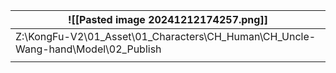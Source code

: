 

| ![[Pasted image 20241212174257.png]]                                             |
| -------------------------------------------------------------------------------- |
| Z:\KongFu-V2\01_Asset\01_Characters\CH_Human\CH_Uncle-Wang-hand\Model\02_Publish |
|                                                                                  |


